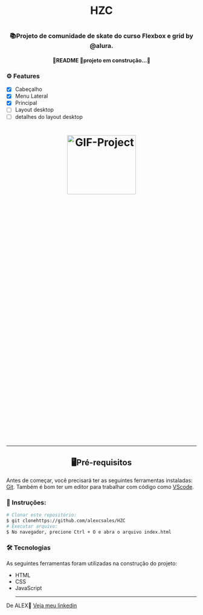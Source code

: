 <h1 align='center'>HZC<h1>
<h3 align='center'>📚Projeto de comunidade de skate do curso Flexbox e grid by @alura.</h3>

<h4 align='center'>🚧README 🚀projeto em construção...🚧</h4>

### ⚙ Features
- [x] Cabeçalho<br>
- [x] Menu Lateral<br>
- [x] Principal<br>
- [ ] Layout desktop<br>
- [ ] detalhes do layout desktop<br>
  
 <h1 align="center">
  <img height="20%" width="60%" alt="GIF-Project"  src=""/>
<h1/>
  <hr>
  
<h2 align='center'>🖥️Pré-requisitos</h2>
  <p>Antes de começar, você precisará ter as seguintes ferramentas instaladas: <a href='https://git-scm.com/downloads'>Git<a>. Também é bom ter um editor para trabalhar com código como <a href='https://code.visualstudio.com/download'>VScode<a/>.</p>
    
 ### 📖 Instruções:
    
 ```bash
 # Clonar este repositório:
 $ git clonehttps://github.com/alexcsales/HZC
 # Executar arquivo:
 $ No navegador, precione Ctrl + O e abra o arquivo index.html
 ```
    
 ### 🛠 Tecnologias
 As seguintes ferramentas foram utilizadas na construção do projeto:
   - HTML<br>
   - CSS<br>
 - JavaScript
    <hr>
    
  <p>De ALEX🤘 <a href='https://www.linkedin.com/in/alexsales-dev/'>Veja meu linkedin<a></p>
